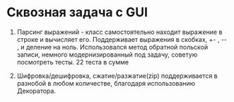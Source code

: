 # Сквозная задача с GUI
1. Парсинг выражений - класс самостоятельно находит выражение в строке и вычисляет его. Поддерживает выражения в скобках, +- , -- , и деление на ноль. Использовался метод обратной польской записи, немного модернизированный под задачу, советую посмотреть тесты. 22 теста в сумме

2. Шифровка/дешифровка, сжатие/разжатие(zip) поддерживается в разнобой в любом количестве, благодаря использованию Декоратора.

